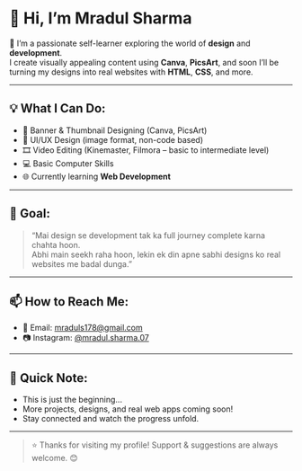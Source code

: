 # 👋 Hi, I’m Mradul Sharma

🎨 I’m a passionate self-learner exploring the world of **design** and **development**.  
I create visually appealing content using **Canva**, **PicsArt**, and soon I’ll be turning my designs into real websites with **HTML**, **CSS**, and more.

---

## 💡 What I Can Do:

- 🎨 Banner & Thumbnail Designing (Canva, PicsArt)  
- 📱 UI/UX Design (image format, non-code based)  
- 🎞️ Video Editing (Kinemaster, Filmora – basic to intermediate level)  
- 💻 Basic Computer Skills  
- 🌐 Currently learning **Web Development**

---

## 🎯 Goal:

> “Mai design se development tak ka full journey complete karna chahta hoon.  
> Abhi main seekh raha hoon, lekin ek din apne sabhi designs ko real websites me badal dunga.”

---

## 📫 How to Reach Me:

- 📩 Email: [mraduls178@gmail.com](mailto:mraduls178@gmail.com)  
- 📷 Instagram: [@mradul.sharma.07](https://www.instagram.com/mradul.sharma.07?igsh=MXN5bGJxbW9wcTNjZA==)

---

## 🚀 Quick Note:

- This is just the beginning...  
- More projects, designs, and real web apps coming soon!  
- Stay connected and watch the progress unfold.  

---

> ⭐ Thanks for visiting my profile! Support & suggestions are always welcome. 😊

